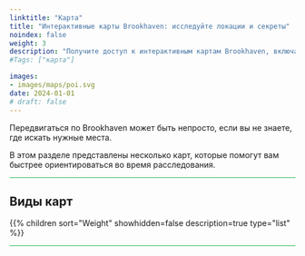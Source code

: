 ```yaml
---
linktitle: "Карта"
title: "Интерактивные карты Brookhaven: исследуйте локации и секреты"
noindex: false
weight: 3
description: "Получите доступ к интерактивным картам Brookhaven, включая местоположения кристаллов, монолитов и точек интереса. Исследуйте с лёгкостью!"
#Tags: ["карта"]

images:
- images/maps/poi.svg
date: 2024-01-01
# draft: false
--- 
```



Передвигаться по Brookhaven может быть непросто, если вы не знаете, где искать нужные места.  

В этом разделе представлены несколько карт, которые помогут вам быстрее ориентироваться во время расследования.  


<hr style="background-color: #28b44c" size=8>

## Виды карт

{{% children sort="Weight" showhidden=false description=true type="list" %}}


<hr style="background-color: #28b44c" size=8>
